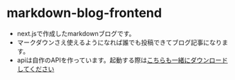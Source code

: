 # markdown-blog-frontend

- next.jsで作成したmarkdownブログです。
- マークダウンさえ使えるようになれば誰でも投稿できてブログ記事になります。
- apiは自作のAPIを作っています。起動する際は[こちらも一緒にダウンロードしてください](https://github.com/miya385991/markdwonApi)  
